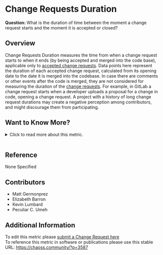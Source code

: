 # Change Requests Duration

**Question:** What is the duration of time between the moment a change request starts and the moment it is accepted or closed?

## Overview

Change Requests Duration measures the time from when a change request starts to when it ends (by being accepted and merged into the code base), applicable only to [accepted change requests](https://chaoss.community/metric-change-requests-accepted/). Data points here represent the duration of each accepted change request, calculated from its opening date to the date it is merged into the codebase. In case there are comments or other events after the code is merged, they are not considered for measuring the duration of the [change requests](https://chaoss.community/metric-change-requests/).  For example, in GitLab a change request starts when a developer uploads a proposal for a change in code, opening a change request. A project with a history of long change request durations may create a negative perception among contributors, and might discourage them from participating.

## Want to Know More?

<span markdown="1"><details>

<summary>Click to read more about this metric.</summary>

### Data Collection Strategies

**Specific description: GitHub**

In the case of GitHub, duration is considered for pull requests that are accepted and merged in the code base. For an individual pull request, duration starts when it is opened, and finishes when the commits it includes are merged into the code base.

Mandatory parameters (for GitHub): None.

**Specific description: GitLab**

In the case of GitLab, duration is considered for merge requests that are accepted and merged in the code base. For an individual merge request, duration starts when it is opened, and finishes when the commits it includes are merged into the code base.

Mandatory parameters (for GitLab): None.

**Specific description: Gerrit**

In the case of Gerrit, duration is considered for code reviews that are accepted and merged in the code base. For an individual code review, duration starts when it is opened, and finishes when the commits it includes are merged into the code base.

*   Mandatory parameters (for Gerrit): None.

Potential aggregators include:

*   Median. Median (50% percentile) of change request duration for all accepted change requests in the considered period of time.

Potential parameters include:

*   Period of time. Start and finish date of the period. Default: forever. Period during which accepted change requests are considered. An accepted change request is considered to be in the period if its creation event is in the period.
*   Criteria for source code. Algorithm. Default: all files are source code. If we are focused on source code, we need a criteria for deciding whether a file is a part of the source code or not.

### Filters

*   By actors (submitter, reviewer, merger). Requires actor merging (merging ids corresponding to the same author).
*   By groups of actors (employer, gender... for each of the actors). Requires actor grouping, and likely, actor merging.
*   Median per month over time
*   Median per group over time
*   Distribution of durations for a certain period

</details></span><br>

## Reference

None Specified

## Contributors

*   Matt Germonprez
*   Elizabeth Barron
*   Kevin Lumbard
*   Peculiar C. Umeh

## Additional Information

To edit this metric please [submit a Change Request here](https://github.com/chaoss/wg-evolution/blob/main/focus-areas/code-development-efficiency/change-requests-duration.md)<br>
To reference this metric in software or publications please use this stable URL: <https://chaoss.community/?p=3587>

<!-- # For groupings in the knowledge base
Context tags: Lifecycle, Contribution, Platform
Keyword tags: change request, accepted changes, review duration,  merged, code base, 
-->
